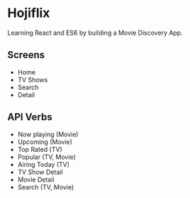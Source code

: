 # Hojiflix

Learning React and ES6 by building a Movie Discovery App.

## Screens

- Home
- TV Shows
- Search
- Detail

## API Verbs

- Now playing (Movie)
- Upcoming (Movie)
- Top Rated (TV)
- Popular (TV, Movie)
- Airing Today (TV)
- TV Show Detail
- Movie Detail
- Search (TV, Movie)

